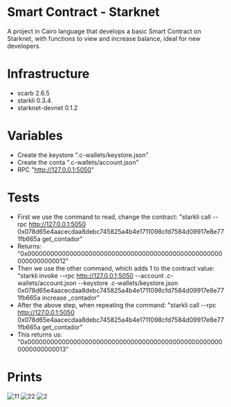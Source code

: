 # Smart Contract - Starknet
A project in Cairo language that develops a basic Smart Contract on Starknet, with functions to view and increase balance, ideal for new developers.

# Infrastructure
- scarb 2.6.5
- starkli 0.3.4
- starknet-devnet 0.1.2

# Variables 
- Create the keystore ".c-wallets/keystore.json"
- Create the conta ".c-wallets/account.json"
- RPC "http://127.0.0.1:5050"

# Tests
- First we use the command to read, change the contract:
  "starkli call --rpc http://127.0.0.1:5050 0x078d65e4aacecdaa8debc745825a4b4e1711098cfd7584d09917e8e771fb665a get_contador"
- Returns:
  "0x0000000000000000000000000000000000000000000000000000000000000012"
- Then we use the other command, which adds 1 to the contract value:
  "starkli invoke --rpc http://127.0.0.1:5050 --account .c-wallets/account.json --keystore .c-wallets/keystore.json 0x078d65e4aacecdaa8debc745825a4b4e1711098cfd7584d09917e8e771fb665a increase
_contador"
- After the above step, when repeating the command:
  "starkli call --rpc http://127.0.0.1:5050 0x078d65e4aacecdaa8debc745825a4b4e1711098cfd7584d09917e8e771fb665a get_contador"
- This returns us:
  "0x0000000000000000000000000000000000000000000000000000000000000013"

# Prints

![11](https://github.com/user-attachments/assets/ce6137c3-0c7b-4199-9346-389c60409f8f)
![22](https://github.com/user-attachments/assets/a07654de-fb1e-42d8-bd44-b1a3021f22e3)
![2](https://github.com/user-attachments/assets/d7ca06ae-d5a0-4202-9c0e-1dacb98cb53a)


